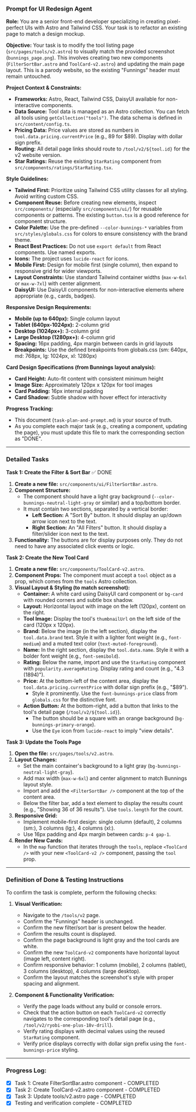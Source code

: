 ### **Prompt for UI Redesign Agent**

**Role:** You are a senior front-end developer specializing in creating pixel-perfect UIs with Astro and Tailwind CSS. Your task is to refactor an existing page to match a design mockup.

**Objective:**
Your task is to modify the tool listing page (`src/pages/tools/v2.astro`) to visually match the provided screenshot (`bunnings_page.png`). This involves creating two new components (`FilterSortBar.astro` and `ToolCard-v2.astro`) and updating the main page layout. This is a parody website, so the existing "Funnings" header must remain untouched.

**Project Context & Constraints:**
*   **Frameworks:** Astro, React, Tailwind CSS, DaisyUI available for non-interactive components.
*   **Data Source:** Tool data is managed as an Astro collection. You can fetch all tools using `getCollection("tools")`. The data schema is defined in `src/content/config.ts`.
*   **Pricing Data:** Price values are stored as numbers in `tool.data.pricing.currentPrice` (e.g., 89 for $89). Display with dollar sign prefix.
*   **Routing:** All detail page links should route to `/tool/v2/${tool.id}` for the v2 website version.
*   **Star Ratings:** Reuse the existing `StarRating` component from `src/components/ratings/StarRating.tsx`.

**Style Guidelines:**
*   **Tailwind First:** Prioritize using Tailwind CSS utility classes for all styling. Avoid writing custom CSS.
*   **Component Reuse:** Before creating new elements, inspect `src/components/` (especially `src/components/ui/`) for reusable components or patterns. The existing `button.tsx` is a good reference for component structure.
*   **Color Palette:** Use the pre-defined `--color-bunnings-*` variables from `src/styles/globals.css` for colors to ensure consistency with the brand theme.
*   **React Best Practices:** Do not use `export default` from React components. Use named exports.
*   **Icons:** The project uses `lucide-react` for icons.
*   **Mobile First:** Design for mobile first (single column), then expand to responsive grid for wider viewports.
*   **Layout Constraints:** Use standard Tailwind container widths (`max-w-6xl` or `max-w-7xl`) with center alignment.
*   **DaisyUI:** Use DaisyUI components for non-interactive elements where appropriate (e.g., cards, badges).

**Responsive Design Requirements:**
*   **Mobile (up to 640px):** Single column layout
*   **Tablet (640px-1024px):** 2-column grid
*   **Desktop (1024px+):** 3-column grid
*   **Large Desktop (1280px+):** 4-column grid
*   **Spacing:** 16px padding, 4px margin between cards in grid layouts
*   **Breakpoints:** Use the defined breakpoints from globals.css (sm: 640px, md: 768px, lg: 1024px, xl: 1280px)

**Card Design Specifications (from Bunnings layout analysis):**
*   **Card Height:** Auto-fit content with consistent minimum height
*   **Image Size:** Approximately 120px x 120px for tool images
*   **Card Padding:** 16px internal padding
*   **Card Shadow:** Subtle shadow with hover effect for interactivity

**Progress Tracking:**
*   This document (`task-plan-and-prompt.md`) is your source of truth.
*   As you complete each major task (e.g., creating a component, updating the page), you must update this file to mark the corresponding section as "DONE".

---

### **Detailed Tasks**

**Task 1: Create the Filter & Sort Bar** ✅ DONE
1.  **Create a new file:** `src/components/ui/FilterSortBar.astro`.
2.  **Component Structure:**
    *   The component should have a light gray background (`--color-bunnings-neutral-light-gray` or similar) and a top/bottom border.
    *   It must contain two sections, separated by a vertical border:
        *   **Left Section:** A "Sort By" button. It should display an up/down arrow icon next to the text.
        *   **Right Section:** An "All Filters" button. It should display a filter/slider icon next to the text.
3.  **Functionality:** The buttons are for display purposes only. They do not need to have any associated click events or logic.

**Task 2: Create the New Tool Card**
1.  **Create a new file:** `src/components/ToolCard-v2.astro`.
2.  **Component Props:** The component must accept a `tool` object as a prop, which comes from the `tools` Astro collection.
3.  **Visual Layout & Styling (to match screenshot):**
    *   **Container:** A white card using DaisyUI card component or `bg-card` with rounded corners and subtle box shadow.
    *   **Layout:** Horizontal layout with image on the left (120px), content on the right.
    *   **Tool Image:** Display the tool's `thumbnailUrl` on the left side of the card (120px x 120px).
    *   **Brand:** Below the image (in the left section), display the `tool.data.brand` text. Style it with a lighter font weight (e.g., `font-medium`) and a muted text color (`text-muted-foreground`).
    *   **Name:** In the right section, display the `tool.data.name`. Style it with a bolder font weight (e.g., `font-semibold`).
    *   **Rating:** Below the name, import and use the `StarRating` component with `popularity.averageRating`. Display rating and count (e.g., "4.3 (1894)").
    *   **Price:** At the bottom-left of the content area, display the `tool.data.pricing.currentPrice` with dollar sign prefix (e.g., "$89").
        *   Style it prominently. Use the `font-bunnings-price` class from `globals.css` for the distinctive font.
    *   **Action Button:** At the bottom-right, add a button that links to the tool's detail page (`/tool/v2/${tool.id}`).
        *   The button should be a square with an orange background (`bg-bunnings-primary-orange`).
        *   Use the `Eye` icon from `lucide-react` to imply "view details".

**Task 3: Update the Tools Page**
1.  **Open the file:** `src/pages/tools/v2.astro`.
2.  **Layout Changes:**
    *   Set the main container's background to a light gray (`bg-bunnings-neutral-light-gray`).
    *   Add max width (`max-w-6xl`) and center alignment to match Bunnings layout style.
    *   Import and add the `<FilterSortBar />` component at the top of the content area.
    *   Below the filter bar, add a text element to display the results count (e.g., "Showing 36 of 36 results"). Use `tools.length` for the count.
3.  **Responsive Grid:**
    *   Implement mobile-first design: single column (default), 2 columns (sm:), 3 columns (lg:), 4 columns (xl:).
    *   Use 16px padding and 4px margin between cards: `p-4 gap-1`.
4.  **Render New Cards:**
    *   In the `map` function that iterates through the `tools`, replace `<ToolCard />` with your new `<ToolCard-v2 />` component, passing the `tool` prop.

---

### **Definition of Done & Testing Instructions**

To confirm the task is complete, perform the following checks:

1.  **Visual Verification:**
    *   Navigate to the `/tools/v2` page.
    *   Confirm the "Funnings" header is unchanged.
    *   Confirm the new filter/sort bar is present below the header.
    *   Confirm the results count is displayed.
    *   Confirm the page background is light gray and the tool cards are white.
    *   Confirm the new `ToolCard-v2` components have horizontal layout (image left, content right).
    *   Confirm responsive behavior: 1 column (mobile), 2 columns (tablet), 3 columns (desktop), 4 columns (large desktop).
    *   Confirm the layout matches the screenshot's style with proper spacing and alignment.

2.  **Component & Functionality Verification:**
    *   Verify the page loads without any build or console errors.
    *   Check that the action button on each `ToolCard-v2` correctly navigates to the corresponding tool's detail page (e.g., `/tool/v2/ryobi-one-plus-18v-drill`).
    *   Verify rating displays with decimal values using the reused `StarRating` component.
    *   Verify price displays correctly with dollar sign prefix using the `font-bunnings-price` styling.

---

### **Progress Log:**
- [x] Task 1: Create FilterSortBar.astro component - COMPLETED
- [x] Task 2: Create ToolCard-v2.astro component - COMPLETED
- [x] Task 3: Update tools/v2.astro page - COMPLETED
- [x] Testing and verification complete - COMPLETED

